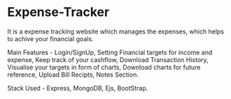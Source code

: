 # Expense-Tracker

It is a expense tracking website which manages the expenses, which helps to achive your financial goals.

Main Features - 
Login/SignUp,
Setting Financial targets for income and expense,
Keep track of your cashflow,
Download Transaction History, 
Visualise your targets in form of charts,
Download charts for future reference,
Upload Bill Recipts,
Notes Section.

Stack Used - 
Express,
MongoDB,
Ejs,
BootStrap.
